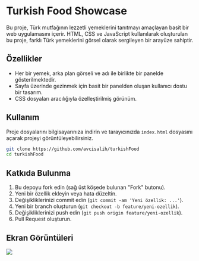 

# Turkish Food Showcase

Bu proje, Türk mutfağının lezzetli yemeklerini tanıtmayı amaçlayan basit bir web uygulamasını içerir. HTML, CSS ve JavaScript kullanılarak oluşturulan bu proje, farklı Türk yemeklerini görsel olarak sergileyen bir arayüze sahiptir.

## Özellikler

- Her bir yemek, arka plan görseli ve adı ile birlikte bir panelde gösterilmektedir.
- Sayfa üzerinde gezinmek için basit bir panelden oluşan kullanıcı dostu bir tasarım.
- CSS dosyaları aracılığıyla özelleştirilmiş görünüm.

## Kullanım

Proje dosyalarını bilgisayarınıza indirin ve tarayıcınızda `index.html` dosyasını açarak projeyi görüntüleyebilirsiniz.

```bash
git clone https://github.com/avcisalih/turkishFood
cd turkishFood
```





## Katkıda Bulunma

1. Bu depoyu fork edin (sağ üst köşede bulunan "Fork" butonu).
2. Yeni bir özellik ekleyin veya hata düzeltin.
3. Değişikliklerinizi commit edin (`git commit -am 'Yeni özellik: ...'`).
4. Yeni bir branch oluşturun (`git checkout -b feature/yeni-ozellik`).
5. Değişikliklerinizi push edin (`git push origin feature/yeni-ozellik`).
6. Pull Request oluşturun.

## Ekran Görüntüleri


![](food.gif)